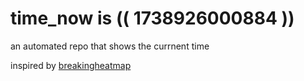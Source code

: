 # time_now is (( 1738926000884 ))

an automated repo that shows the currnent time

inspired by [breakingheatmap](https://github.com/breakingheatmap/breakingheatmap)